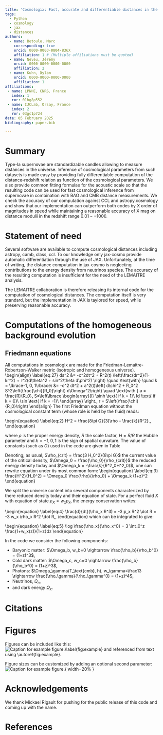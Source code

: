 ```yaml
---
title: 'Cosmologix: Fast, accurate and differentiable distances in the universe with JAX'
tags:
  - Python
  - cosmology
  - jax
  - distances
authors:
  - name: Betoule, Marc
    corresponding: true
    orcid: 0000-0003-0804-836X
    affiliation: 1 # (Multiple affiliations must be quoted)
  - name: Neveu, Jérémy
	orcid: 0000-0000-0000-0000
    affiliation: 2
  - name: Kuhn, Dylan
	orcid: 0000-0000-0000-0000
    affiliation: 1
affiliations:
 - name: LPNHE, CNRS, France
   index: 1
   ror: 01hg8p552
 - name: IJCLab, Orsay, France
   index: 2
   ror: 03gc1p724
date: 05 February 2025
bibliography: paper.bib

---
```


# Summary

Type-Ia supernovae are standardizable candles allowing to measure
distances in the universe. Inference of cosmological parameters from
such datasets is made easy by providing fully differentiable
computation of the distance-redshift relation as function of the
cosmological parameters. We also provide common fitting formulae for
the acoustic scale so that the resulting code can be used for fast
cosmological inference from supernovae in combination with BAO and CMB
distance measurements. We check the accuracy of our computation
against CCL and astropy.cosmology and show that our implementation can
outperform both codes by X order of magnitudes in speed while
maintaining a reasonable accuracy of X mag on distance modulii in the
redshift range $0.01--1000$.

# Statement of need

Several software are available to compute cosmological distances
including astropy, camb, class, ccl. To our knowledge only jax-cosmo
provide automatic differentiation through the use of
JAX. Unfortunately, at the time of writing, the distance computation
in jax-cosmo is neglecting contributions to the energy density from
neutrinos species. The accuracy of the resulting computation is
insufficient for the need of the LEMAITRE analysis.

The LEMAITRE collaboration is therefore releasing its internal code
for the computation of cosmological distances. The computation itself
is very standard, but the implementation in JAX is taylored for speed,
while preserving reasonable accuracy.

# Computations of the homogeneous background evolution

## Friedmann equations

All computations in cosmologix are made for the
Friedman-Lemaitre-Robertson-Walker metric (isotropic and homogeneous
universe).
\begin{align}
  \label{eq:27}
  ds^2 &= -c^2dt^2 + R^2(t) \left(\frac{dr^2}{1-kr^2} + r^2(d\theta^2 +
    sin^2\theta d\phi^2) \right) \quad \text{with} \quad k = \lbrace-1, 0, 1\rbrace\\
    &= -c^2 dt^2 +  a^2(t)\left( d\chi^2 + R_0^2 S^2\left(\frac{\chi}{R_0}\right) d\Omega^2\right) \quad \text{with } a = \frac{R}{R_0}, S=\left\lbrace
    \begin{array}{l}
      \sinh \text{ if k = 1}\\
      Id \text{ if k = 0}\\
      \sin \text{ if k = -1}\\
    \end{array}
  \right.,
  r = S\left(\frac{\chi}{R_0}\right)
\end{align}
The first Friedman equation without the cosmological
constant term (whose role is held by the fluid) reads:

\begin{equation}
  \label{eq:2}
  H^2 = \frac{8\pi G}{3}\rho - \frac{k}{R^2}\,,
\end{equation}

where $\rho$ is the proper energy density, $R$ the scale factor, $H =
\dot R / R$ the Hubble parameter and $k = {-1, 0, 1}$ is the sign of
spatial curvature. The value of constants (such as $G$) used in the
code are given in Table

Denoting, as usual, $\rho_{crit} = \frac{3 H_0^2}{8\pi G}$ the current
value of the critical density, $\Omega_0 = \frac{\rho_0}{\rho_{crit}}$ the
reduced energy density today and $\Omega_k = -\frac{k}{R^2_0H^2_0}$, one
can rewrite equation under its most common form:
	\begin{equation}
  \label{eq:3}
  \frac{H^2}{H_0^2} = \Omega_0 \frac{\rho}{\rho_0} + \Omega_k (1+z)^2
\end{equation}

We split the universe content into several components characterized by
there reduced density today and their equation of state.  For a
perfect fluid $X$ with equation of state $\rho_X = w_x p_x$, the
energy conservation writes:

\begin{equation}
  \label{eq:4}
  \frac{d}{dt}(\rho_x R^3) = -3 p_x R^2 \dot R = -3 w_x \rho_x R^2 \dot R\,,
\end{equation}
which can be integrated to give:

\begin{equation}
  \label{eq:5}
  \log \frac{\rho_x}{\rho_x^0} = 3 \int_0^z \frac{1+w_x(z)}{1+z}dz
\end{equation}

In the code we consider the following components:
- Baryonic matter: $\Omega_b, w_b=0 \rightarrow \frac{\rho_b}{\rho_b^0} = (1+z)^3$,
- Cold dark matter: $\Omega_c, w_c=0 \rightarrow \frac{\rho_b}{\rho_b^0} = (1+z)^3$,
- Photons: $\Omega_\gamma(T_\text{cmb}, h), w_\gamma=\frac13 \rightarrow
  \frac{\rho_\gamma}{\rho_\gamma^0} = (1+z)^4$, 
- Neutrinos, $\Omega_n$,
- and dark energy $\Omega_x$.


# Citations



# Figures

Figures can be included like this:
![Caption for example figure.\label{fig:example}](figure.png)
and referenced from text using \autoref{fig:example}.

Figure sizes can be customized by adding an optional second parameter:
![Caption for example figure.](figure.png){ width=20% }

# Acknowledgements

We thank Mickael Rigault for pushing for the public release of this code and coming up with the name.

# References
